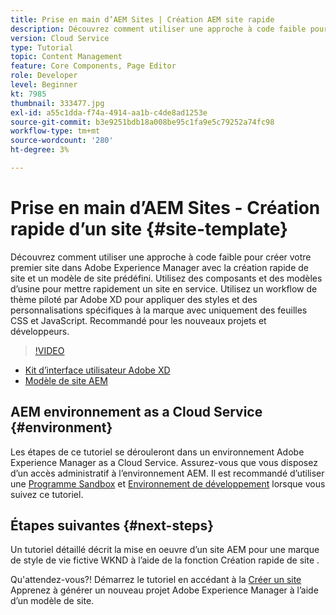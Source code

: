 ```yaml
---
title: Prise en main d’AEM Sites | Création AEM site rapide
description: Découvrez comment utiliser une approche à code faible pour créer votre premier site dans Adobe Experience Manager avec la création rapide de site et un modèle de site prédéfini. Utilisez des composants et des modèles d’usine pour mettre rapidement un site en service. Utilisez un workflow de thème piloté par Adobe XD pour appliquer des styles et des personnalisations spécifiques à la marque avec uniquement des feuilles CSS et JavaScript. Il est recommandé de créer des projets et des développeurs.
version: Cloud Service
type: Tutorial
topic: Content Management
feature: Core Components, Page Editor
role: Developer
level: Beginner
kt: 7985
thumbnail: 333477.jpg
exl-id: a55c1dda-f74a-4914-aa1b-c4de8ad1253e
source-git-commit: b3e9251bdb18a008be95c1fa9e5c79252a74fc98
workflow-type: tm+mt
source-wordcount: '280'
ht-degree: 3%

---
```


# Prise en main d’AEM Sites - Création rapide d’un site {#site-template}

Découvrez comment utiliser une approche à code faible pour créer votre premier site dans Adobe Experience Manager avec la création rapide de site et un modèle de site prédéfini. Utilisez des composants et des modèles d’usine pour mettre rapidement un site en service. Utilisez un workflow de thème piloté par Adobe XD pour appliquer des styles et des personnalisations spécifiques à la marque avec uniquement des feuilles CSS et JavaScript. Recommandé pour les nouveaux projets et développeurs.

>[!VIDEO](https://video.tv.adobe.com/v/333477?quality=12&learn=on)

* [Kit d’interface utilisateur Adobe XD](https://github.com/adobe/aem-site-template-basic/blob/main/files/wireframe.xd)
* [Modèle de site AEM](https://github.com/adobe/aem-site-template-basic)

## AEM environnement as a Cloud Service {#environment}

Les étapes de ce tutoriel se dérouleront dans un environnement Adobe Experience Manager as a Cloud Service. Assurez-vous que vous disposez d’un accès administratif à l’environnement AEM. Il est recommandé d’utiliser une [Programme Sandbox](https://experienceleague.adobe.com/docs/experience-manager-cloud-service/onboarding/getting-access/sandbox-programs/introduction-sandbox-programs.html) et [Environnement de développement](https://experienceleague.adobe.com/docs/experience-manager-cloud-service/implementing/using-cloud-manager/manage-environments.html?lang=fr) lorsque vous suivez ce tutoriel.

## Étapes suivantes {#next-steps}

Un tutoriel détaillé décrit la mise en oeuvre d’un site AEM pour une marque de style de vie fictive WKND à l’aide de la fonction Création rapide de site .

Qu&#39;attendez-vous?! Démarrez le tutoriel en accédant à la [Créer un site](create-site.md) Apprenez à générer un nouveau projet Adobe Experience Manager à l’aide d’un modèle de site.
